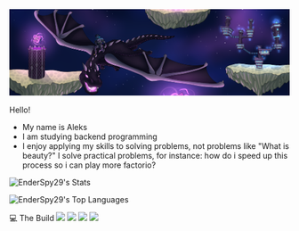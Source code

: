 <img alt="banner" height="" width="" src="https://raw.githubusercontent.com/EnderSpy29/EnderSpy29/refs/heads/main/Resources/BannerWidescreen.png" />

Hello!
- My name is Aleks
- I am studying backend programming
- I enjoy applying my skills to solving problems, not problems like "What is beauty?" I solve practical problems, for instance: how do i speed up this process so i can play more factorio?

![EnderSpy29's Stats](https://github-readme-stats.vercel.app/api?username=EnderSpy29&theme=midnight-purple&show_icons=true&hide_border=false&count_private=false)

![EnderSpy29's Top Languages](https://github-readme-stats.vercel.app/api/top-langs/?username=EnderSpy29&theme=midnight-purple&show_icons=true&hide_border=false&layout=compact)

💻 The Build
<img src="https://img.shields.io/badge/Arch%20Linux-%239745F5?style=for-the-badge&logo=archlinux&logoColor=%23ffffff&label=OS&labelColor=%23000000" />
<img src="https://img.shields.io/badge/Ryzen%205%205600X-%239745F5?style=for-the-badge&logo=amd&label=CPU&labelColor=%23000000" />
<img src="https://img.shields.io/badge/32GB-%239745F5?style=for-the-badge&logo=corsair&label=Ram&labelColor=%23000000" />
<img src="https://img.shields.io/badge/Radeon%20RX%207600-%239745F5?style=for-the-badge&logo=amd&label=GPU&labelColor=%23000000" />